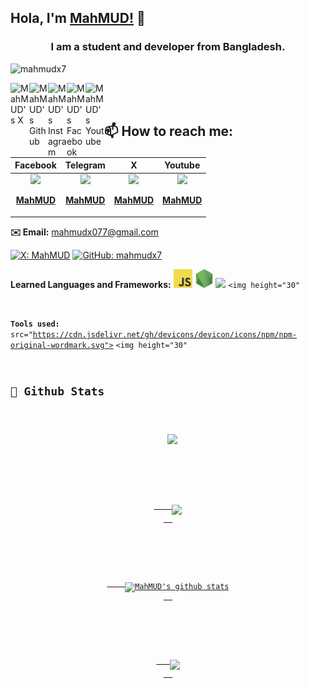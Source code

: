 ## Hola, I'm [MahMUD!](https://www.facebook.com/mahmud.x07) 👋
<h3 align="center">I am a student and developer from Bangladesh.</h3>

<p align="left"> <img src="https://komarev.com/ghpvc/?username=mahmudx7&label=Views&color=blue&style=plastic" alt="mahmudx7" /> </p>

<a href="https://x.com/mahmudx7">
  <img align="left" alt="MahMUD's X" width="30px" src="https://cdn.jsdelivr.net/npm/simple-icons@v15/icons/x.svg"/>
</a>
<a href="https://github.com/mahmudx7">
  <img align="left" alt="MahMUD's Github" width="30px" src="https://cdn.jsdelivr.net/npm/simple-icons@v3/icons/github.svg" />
</a>
<a href="https://instagram.com/mahmud.x07">
  <img align="left" alt="MahMUD's Instagram" width="30px" src="https://cdn.jsdelivr.net/npm/simple-icons@v3/icons/instagram.svg" />
</a>
<a href="https://www.facebook.com/mahmud.x07">
  <img align="left" alt="MahMUD's Facebook" width="30px" src="https://cdn.jsdelivr.net/npm/simple-icons@v3/icons/facebook.svg" />
</a>
<a href="https://www.youtube.com/@mahmudx7">
  <img align="left" alt="MahMUD's Youtube" width="30px" src="https://cdn.jsdelivr.net/npm/simple-icons@v3/icons/youtube.svg" />
</a>

<br/>
<br/>

## 📫 How to reach me:

| Facebook | Telegram | X | Youtube |
| :---: | :---: | :---: | :---: |
| <a href="https://www.facebook.com/mahmud.x07"><img src="https://raw.githubusercontent.com/ntkhang03/ntkhang03/main/sources/qr-fb.svg" width="200"/></a><p><b><a href="https://www.facebook.com/mahmud.x07">MahMUD</a></b></p> | <a href="https://t.me/mahmudx7"><img src="https://raw.githubusercontent.com/ntkhang03/ntkhang03/main/sources/qr-tele.svg" width="200"/></a><p><b><a href="https://t.me/mahmudx7">MahMUD</a></b></p> | <a href="https://x.com/mahmudx7"><img src="https://raw.githubusercontent.com/mahmudx7/mahmudx7/main/sources/qr-x.svg" width="200"/></a><p><b><a href="https://x.com/mahmudx7">MahMUD</a></b></p> | <a href="https://www.youtube.com/@mahmudx7"><img src="https://raw.githubusercontent.com/ntkhang03/ntkhang03/main/sources/qr-ytb.svg" width="200"/></a><p><b><a href="https://www.youtube.com/@mahmudx7">MahMUD</a></b></p> |

<!-- email -->
**✉️ Email:** mahmudx077@gmail.com

[![X: MahMUD](https://img.shields.io/twitter/follow/mahmudx7)](https://x.com/mahmudx7)
[![GitHub: mahmudx7](https://img.shields.io/github/followers/mahmudx7?label=follow&style=social)](https://github.com/mahmudx7)

<!-- learned -->
**Learned Languages and Frameworks:**
<code><img height="30" src="https://raw.githubusercontent.com/github/explore/80688e429a7d4ef2fca1e82350fe8e3517d3494d/topics/javascript/javascript.png" style="background: #000;"></code>
<code><img height="30" src="https://raw.githubusercontent.com/github/explore/80688e429a7d4ef2fca1e82350fe8e3517d3494d/topics/nodejs/nodejs.png"></code>
<code><img height="30" src="https://cdn.jsdelivr.net/gh/devicons/devicon/icons/html5/html5-original.svg"></code>
<code><img height="30" 

**Tools used:**
src="https://cdn.jsdelivr.net/gh/devicons/devicon/icons/npm/npm-original-wordmark.svg"></code>
<code><img height="30" 

## 📶 Github Stats
<p align="center">
  <img src="https://github-profile-trophy.vercel.app/?username=mahmudx7">
  <br>
  <br>
  
  <a href="https://github.com/mahmudx7">
    <img align="center" src="https://github-readme-stats.vercel.app/api/top-langs/?username=mahmudx7&theme=blue-green" style="margin-top: 10px;"/>
  </a>
  <br>
  <br>
  
  <a href="https://github.com/mahmudx7">
    <img align="center" src="https://github-readme-stats.vercel.app/api?username=mahmudx7&show_icons=true&theme=github_dark&line_height=27" alt="MahMUD's github stats" style="margin-top: 10px;"/>
  </a>
  <br>
  <br>

  <a href="https://github.com/mahmudx7/Goat-Bot-V2">
   <img align="center" src="https://github-readme-stats.vercel.app/api/pin/?username=mahmudx7&repo=exe&theme=github_dark" style="margin-top: 10px;"/>
  </a>
</p>
